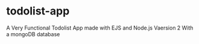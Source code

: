 # todolist-app
A Very Functional Todolist App made with EJS and Node.js
Vaersion 2 With a mongoDB database
